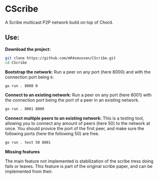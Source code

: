 # CScribe
A Scribe multicast P2P network build on top of Chord.


## Use:
**Download the project:**
```bash
git clone https://github.com/mR4smussen/CScribe.git
cd CScribe
```

**Bootstrap the network:** Run a peer on any port (here 8000) and with the connection port being `0`.
```bash
go run . 8000 0
```

**Connect to an existing network:** Run a peer on any port (here 8001) with the connection port being the port of a peer in an existing network.
```bash
go run . 8001 8000
```

**Connect multiple peers to an existing network:** This is a testing tool, allowing you to connect any amount of peers (here 50) to the network at once. You should provice the port of the first peer, and make sure the following ports (here the following 50) are free.
```bash
go run . test 50 8001
```

**Missing features**

The main feature not implemented is stabilization of the scribe tress doing fails or leaves. This feature is part of the original scribe paper, and can be implemented from their.
